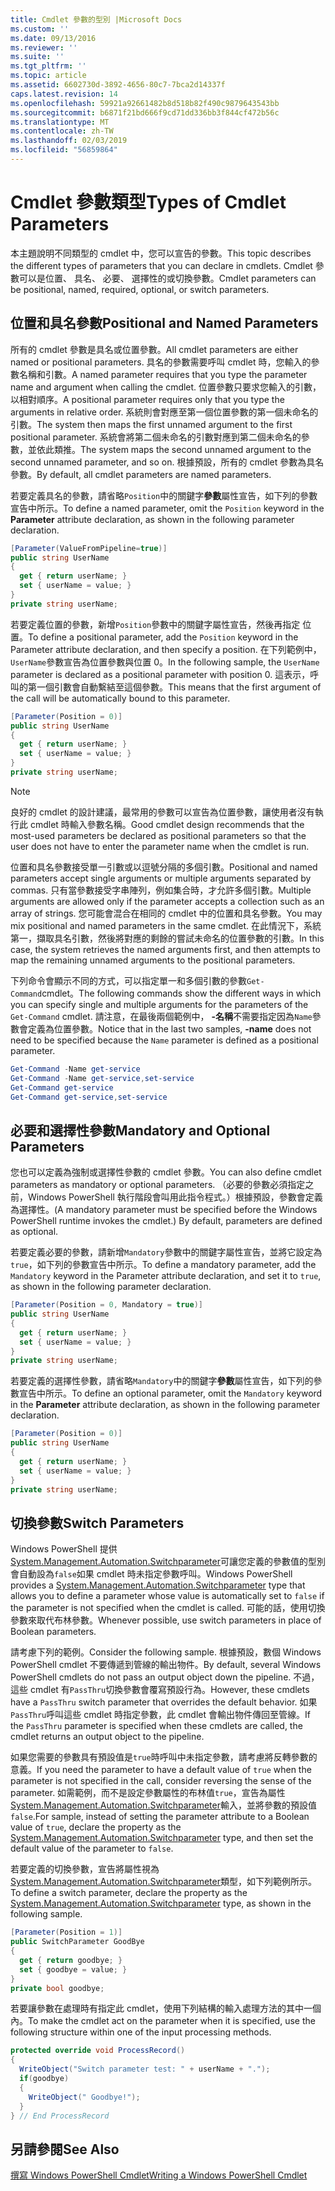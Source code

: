 ```yaml
---
title: Cmdlet 參數的型別 |Microsoft Docs
ms.custom: ''
ms.date: 09/13/2016
ms.reviewer: ''
ms.suite: ''
ms.tgt_pltfrm: ''
ms.topic: article
ms.assetid: 6602730d-3892-4656-80c7-7bca2d14337f
caps.latest.revision: 14
ms.openlocfilehash: 59921a92661482b8d518b82f490c9879643543bb
ms.sourcegitcommit: b6871f21bd666f9cd71dd336bb3f844cf472b56c
ms.translationtype: MT
ms.contentlocale: zh-TW
ms.lasthandoff: 02/03/2019
ms.locfileid: "56859864"
---
```

# <a name="types-of-cmdlet-parameters"></a><span data-ttu-id="7ba18-102">Cmdlet 參數類型</span><span class="sxs-lookup"><span data-stu-id="7ba18-102">Types of Cmdlet Parameters</span></span>

<span data-ttu-id="7ba18-103">本主題說明不同類型的 cmdlet 中，您可以宣告的參數。</span><span class="sxs-lookup"><span data-stu-id="7ba18-103">This topic describes the different types of parameters that you can declare in cmdlets.</span></span> <span data-ttu-id="7ba18-104">Cmdlet 參數可以是位置、 具名、 必要、 選擇性的或切換參數。</span><span class="sxs-lookup"><span data-stu-id="7ba18-104">Cmdlet parameters can be positional, named, required, optional, or switch parameters.</span></span>

## <a name="positional-and-named-parameters"></a><span data-ttu-id="7ba18-105">位置和具名參數</span><span class="sxs-lookup"><span data-stu-id="7ba18-105">Positional and Named Parameters</span></span>

<span data-ttu-id="7ba18-106">所有的 cmdlet 參數是具名或位置參數。</span><span class="sxs-lookup"><span data-stu-id="7ba18-106">All cmdlet parameters are either named or positional parameters.</span></span> <span data-ttu-id="7ba18-107">具名的參數需要呼叫 cmdlet 時，您輸入的參數名稱和引數。</span><span class="sxs-lookup"><span data-stu-id="7ba18-107">A named parameter requires that you type the parameter name and argument when calling the cmdlet.</span></span> <span data-ttu-id="7ba18-108">位置參數只要求您輸入的引數，以相對順序。</span><span class="sxs-lookup"><span data-stu-id="7ba18-108">A positional parameter requires only that you type the arguments in relative order.</span></span> <span data-ttu-id="7ba18-109">系統則會對應至第一個位置參數的第一個未命名的引數。</span><span class="sxs-lookup"><span data-stu-id="7ba18-109">The system then maps the first unnamed argument to the first positional parameter.</span></span> <span data-ttu-id="7ba18-110">系統會將第二個未命名的引數對應到第二個未命名的參數，並依此類推。</span><span class="sxs-lookup"><span data-stu-id="7ba18-110">The system maps the second unnamed argument to the second unnamed parameter, and so on.</span></span> <span data-ttu-id="7ba18-111">根據預設，所有的 cmdlet 參數為具名參數。</span><span class="sxs-lookup"><span data-stu-id="7ba18-111">By default, all cmdlet parameters are named parameters.</span></span>

<span data-ttu-id="7ba18-112">若要定義具名的參數，請省略`Position`中的關鍵字**參數**屬性宣告，如下列的參數宣告中所示。</span><span class="sxs-lookup"><span data-stu-id="7ba18-112">To define a named parameter, omit the `Position` keyword in the **Parameter** attribute declaration, as shown in the following parameter declaration.</span></span>

```csharp
[Parameter(ValueFromPipeline=true)]
public string UserName
{
  get { return userName; }
  set { userName = value; }
}
private string userName;
```

<span data-ttu-id="7ba18-113">若要定義位置的參數，新增`Position`參數中的關鍵字屬性宣告，然後再指定 位置。</span><span class="sxs-lookup"><span data-stu-id="7ba18-113">To define a positional parameter, add the `Position` keyword in the Parameter attribute declaration, and then specify a position.</span></span> <span data-ttu-id="7ba18-114">在下列範例中，`UserName`參數宣告為位置參數與位置 0。</span><span class="sxs-lookup"><span data-stu-id="7ba18-114">In the following sample, the `UserName` parameter is declared as a positional parameter with position 0.</span></span> <span data-ttu-id="7ba18-115">這表示，呼叫的第一個引數會自動繫結至這個參數。</span><span class="sxs-lookup"><span data-stu-id="7ba18-115">This means that the first argument of the call will be automatically bound to this parameter.</span></span>

```csharp
[Parameter(Position = 0)]
public string UserName
{
  get { return userName; }
  set { userName = value; }
}
private string userName;
```

> [!NOTE]
> <span data-ttu-id="7ba18-116">良好的 cmdlet 的設計建議，最常用的參數可以宣告為位置參數，讓使用者沒有執行此 cmdlet 時輸入參數名稱。</span><span class="sxs-lookup"><span data-stu-id="7ba18-116">Good cmdlet design recommends that the most-used parameters be declared as positional parameters so that the user does not have to enter the parameter name when the cmdlet is run.</span></span>

<span data-ttu-id="7ba18-117">位置和具名參數接受單一引數或以逗號分隔的多個引數。</span><span class="sxs-lookup"><span data-stu-id="7ba18-117">Positional and named parameters accept single arguments or multiple arguments separated by commas.</span></span> <span data-ttu-id="7ba18-118">只有當參數接受字串陣列，例如集合時，才允許多個引數。</span><span class="sxs-lookup"><span data-stu-id="7ba18-118">Multiple arguments are allowed only if the parameter accepts a collection such as an array of strings.</span></span> <span data-ttu-id="7ba18-119">您可能會混合在相同的 cmdlet 中的位置和具名參數。</span><span class="sxs-lookup"><span data-stu-id="7ba18-119">You may mix positional and named parameters in the same cmdlet.</span></span> <span data-ttu-id="7ba18-120">在此情況下，系統第一，擷取具名引數，然後將對應的剩餘的嘗試未命名的位置參數的引數。</span><span class="sxs-lookup"><span data-stu-id="7ba18-120">In this case, the system retrieves the named arguments first, and then attempts to map the remaining unnamed arguments to the positional parameters.</span></span>

<span data-ttu-id="7ba18-121">下列命令會顯示不同的方式，可以指定單一和多個引數的參數`Get-Command`cmdlet。</span><span class="sxs-lookup"><span data-stu-id="7ba18-121">The following commands show the different ways in which you can specify single and multiple arguments for the parameters of the `Get-Command` cmdlet.</span></span> <span data-ttu-id="7ba18-122">請注意，在最後兩個範例中， **-名稱**不需要指定因為`Name`參數會定義為位置參數。</span><span class="sxs-lookup"><span data-stu-id="7ba18-122">Notice that in the last two samples, **-name** does not need to be specified because the `Name` parameter is defined as a positional parameter.</span></span>

```powershell
Get-Command -Name get-service
Get-Command -Name get-service,set-service
Get-Command get-service
Get-Command get-service,set-service
```

## <a name="mandatory-and-optional-parameters"></a><span data-ttu-id="7ba18-123">必要和選擇性參數</span><span class="sxs-lookup"><span data-stu-id="7ba18-123">Mandatory and Optional Parameters</span></span>

<span data-ttu-id="7ba18-124">您也可以定義為強制或選擇性參數的 cmdlet 參數。</span><span class="sxs-lookup"><span data-stu-id="7ba18-124">You can also define cmdlet parameters as mandatory or optional parameters.</span></span> <span data-ttu-id="7ba18-125">（必要的參數必須指定之前，Windows PowerShell 執行階段會叫用此指令程式。）根據預設，參數會定義為選擇性。</span><span class="sxs-lookup"><span data-stu-id="7ba18-125">(A mandatory parameter must be specified before the Windows PowerShell runtime invokes the cmdlet.)  By default, parameters are defined as optional.</span></span>

<span data-ttu-id="7ba18-126">若要定義必要的參數，請新增`Mandatory`參數中的關鍵字屬性宣告，並將它設定為`true`，如下列的參數宣告中所示。</span><span class="sxs-lookup"><span data-stu-id="7ba18-126">To define a mandatory parameter, add the `Mandatory` keyword in the Parameter attribute declaration, and set it to `true`, as shown in the following parameter declaration.</span></span>

```csharp
[Parameter(Position = 0, Mandatory = true)]
public string UserName
{
  get { return userName; }
  set { userName = value; }
}
private string userName;
```

<span data-ttu-id="7ba18-127">若要定義的選擇性參數，請省略`Mandatory`中的關鍵字**參數**屬性宣告，如下列的參數宣告中所示。</span><span class="sxs-lookup"><span data-stu-id="7ba18-127">To define an optional parameter, omit the `Mandatory` keyword in the **Parameter** attribute declaration, as shown in the following parameter declaration.</span></span>

```csharp
[Parameter(Position = 0)]
public string UserName
{
  get { return userName; }
  set { userName = value; }
}
private string userName;
```

## <a name="switch-parameters"></a><span data-ttu-id="7ba18-128">切換參數</span><span class="sxs-lookup"><span data-stu-id="7ba18-128">Switch Parameters</span></span>

<span data-ttu-id="7ba18-129">Windows PowerShell 提供[System.Management.Automation.Switchparameter](/dotnet/api/System.Management.Automation.SwitchParameter)可讓您定義的參數值的型別會自動設為`false`如果 cmdlet 時未指定參數呼叫。</span><span class="sxs-lookup"><span data-stu-id="7ba18-129">Windows PowerShell provides a [System.Management.Automation.Switchparameter](/dotnet/api/System.Management.Automation.SwitchParameter) type that allows you to define a parameter whose value is automatically set to `false` if the parameter is not specified when the cmdlet is called.</span></span> <span data-ttu-id="7ba18-130">可能的話，使用切換參數來取代布林參數。</span><span class="sxs-lookup"><span data-stu-id="7ba18-130">Whenever possible, use switch parameters in place of Boolean parameters.</span></span>

<span data-ttu-id="7ba18-131">請考慮下列的範例。</span><span class="sxs-lookup"><span data-stu-id="7ba18-131">Consider the following sample.</span></span> <span data-ttu-id="7ba18-132">根據預設，數個 Windows PowerShell cmdlet 不要傳遞到管線的輸出物件。</span><span class="sxs-lookup"><span data-stu-id="7ba18-132">By default, several Windows PowerShell cmdlets do not pass an output object down the pipeline.</span></span> <span data-ttu-id="7ba18-133">不過，這些 cmdlet 有`PassThru`切換參數會覆寫預設行為。</span><span class="sxs-lookup"><span data-stu-id="7ba18-133">However, these cmdlets have a `PassThru` switch parameter that overrides the default behavior.</span></span> <span data-ttu-id="7ba18-134">如果`PassThru`呼叫這些 cmdlet 時指定參數，此 cmdlet 會輸出物件傳回至管線。</span><span class="sxs-lookup"><span data-stu-id="7ba18-134">If the `PassThru` parameter is specified when these cmdlets are called, the cmdlet returns an output object to the pipeline.</span></span>

<span data-ttu-id="7ba18-135">如果您需要的參數具有預設值是`true`時呼叫中未指定參數，請考慮將反轉參數的意義。</span><span class="sxs-lookup"><span data-stu-id="7ba18-135">If you need the parameter to have a default value of `true` when the parameter is not specified in the call, consider reversing the sense of the parameter.</span></span> <span data-ttu-id="7ba18-136">如需範例，而不是設定參數屬性的布林值`true`，宣告為屬性[System.Management.Automation.Switchparameter](/dotnet/api/System.Management.Automation.SwitchParameter)輸入，並將參數的預設值`false`.</span><span class="sxs-lookup"><span data-stu-id="7ba18-136">For sample, instead of setting the parameter attribute to a Boolean value of `true`, declare the property as the [System.Management.Automation.Switchparameter](/dotnet/api/System.Management.Automation.SwitchParameter) type, and then set the default value of the parameter to `false`.</span></span>

<span data-ttu-id="7ba18-137">若要定義的切換參數，宣告將屬性視為[System.Management.Automation.Switchparameter](/dotnet/api/System.Management.Automation.SwitchParameter)類型，如下列範例所示。</span><span class="sxs-lookup"><span data-stu-id="7ba18-137">To define a switch parameter, declare the property as the [System.Management.Automation.Switchparameter](/dotnet/api/System.Management.Automation.SwitchParameter) type, as shown in the following sample.</span></span>

```csharp
[Parameter(Position = 1)]
public SwitchParameter GoodBye
{
  get { return goodbye; }
  set { goodbye = value; }
}
private bool goodbye;
```

<span data-ttu-id="7ba18-138">若要讓參數在處理時有指定此 cmdlet，使用下列結構的輸入處理方法的其中一個內。</span><span class="sxs-lookup"><span data-stu-id="7ba18-138">To make the cmdlet act on the parameter when it is specified, use the following structure within one of the input processing methods.</span></span>

```csharp
protected override void ProcessRecord()
{
  WriteObject("Switch parameter test: " + userName + ".");
  if(goodbye)
  {
    WriteObject(" Goodbye!");
  }
} // End ProcessRecord
```

## <a name="see-also"></a><span data-ttu-id="7ba18-139">另請參閱</span><span class="sxs-lookup"><span data-stu-id="7ba18-139">See Also</span></span>

[<span data-ttu-id="7ba18-140">撰寫 Windows PowerShell Cmdlet</span><span class="sxs-lookup"><span data-stu-id="7ba18-140">Writing a Windows PowerShell Cmdlet</span></span>](./writing-a-windows-powershell-cmdlet.md)
